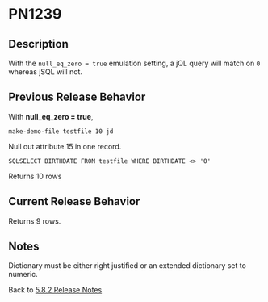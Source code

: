 # PN1239

<PageHeader />

## Description

With the `null_eq_zero = true` emulation setting, a jQL query will match on `0` whereas jSQL will not.

## Previous Release Behavior

With **null_eq_zero = true**,

```
make-demo-file testfile 10 jd
```

Null out attribute 15 in one record.

```
SQLSELECT BIRTHDATE FROM testfile WHERE BIRTHDATE <> '0'
```

Returns 10 rows

## Current Release Behavior

Returns 9 rows.

## Notes

Dictionary must be either right justified or an extended dictionary set to numeric.

Back to [5.8.2 Release Notes](./../README.md)
  
<PageFooter />
